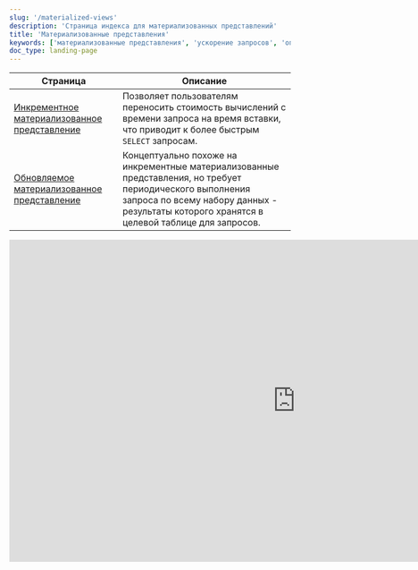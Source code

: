 ```yaml
---
slug: '/materialized-views'
description: 'Страница индекса для материализованных представлений'
title: 'Материализованные представления'
keywords: ['материализованные представления', 'ускорение запросов', 'оптимизация запросов', 'обновляемые', 'инкрементные']
doc_type: landing-page
---
```

| Страница                                                                                     | Описание                                                                                                                                                                                     |
|-------------------------------------------------------------------------------------------|----------------------------------------------------------------------------------------------------------------------------------------------------------------------------------------------|
| [Инкрементное материализованное представление](/materialized-view/incremental-materialized-view) | Позволяет пользователям переносить стоимость вычислений с времени запроса на время вставки, что приводит к более быстрым `SELECT` запросам.                                               |
| [Обновляемое материализованное представление](/materialized-view/refreshable-materialized-view) | Концептуально похоже на инкрементные материализованные представления, но требует периодического выполнения запроса по всему набору данных - результаты которого хранятся в целевой таблице для запросов. |

<iframe width="1024" height="576" src="https://www.youtube.com/embed/-A3EtQgDn_0?si=TBiN_E80BKZ0DPpd" title="YouTube video player" frameborder="0" allow="accelerometer; autoplay; clipboard-write; encrypted-media; gyroscope; picture-in-picture; web-share" referrerpolicy="strict-origin-when-cross-origin" allowfullscreen></iframe>